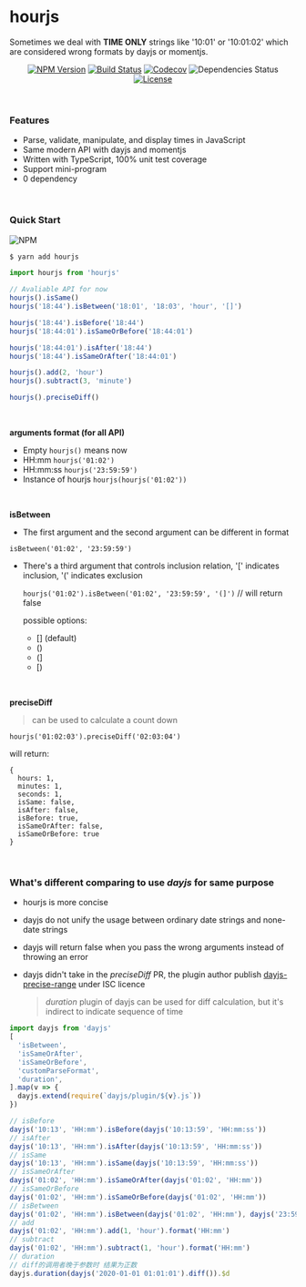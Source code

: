 # hourjs

Sometimes we deal with **TIME ONLY** strings like '10:01' or '10:01:02' which are considered wrong formats by dayjs or
momentjs.

<p align="center">
  <a href="https://www.npmjs.com/package/hourjs"><img src="https://img.shields.io/npm/v/hourjs.svg" alt="NPM Version"></a>
  <a href="https://travis-ci.com/cloydlau/hourjs"><img src="https://img.shields.io/travis/cloydlau/hourjs.svg" alt="Build Status"></a>
  <a href="https://codecov.io/gh/cloydlau/hourjs"><img src="https://codecov.io/gh/cloydlau/hourjs/branch/master/graph/badge.svg" alt="Codecov"></a>
  <img src="https://david-dm.org/cloydlau/hourjs.svg" alt="Dependencies Status">
  <a href="https://github.com/cloydlau/hourjs/blob/master/LICENSE"><img src="https://img.shields.io/badge/license-MIT-brightgreen.svg" alt="License"></a>
</p>

<br/>

### Features

- Parse, validate, manipulate, and display times in JavaScript
- Same modern API with dayjs and momentjs
- Written with TypeScript, 100% unit test coverage
- Support mini-program
- 0 dependency

<br/>

### Quick Start

![NPM](https://nodei.co/npm/hourjs.png)

``` bash
$ yarn add hourjs
```

```js
import hourjs from 'hourjs'

// Avaliable API for now
hourjs().isSame()
hourjs('18:44').isBetween('18:01', '18:03', 'hour', '[]')

hourjs('18:44').isBefore('18:44')
hourjs('18:44:01').isSameOrBefore('18:44:01')

hourjs('18:44:01').isAfter('18:44')
hourjs('18:44').isSameOrAfter('18:44:01')

hourjs().add(2, 'hour')
hourjs().subtract(3, 'minute')

hourjs().preciseDiff()
```

<br>

**arguments format (for all API)**

- Empty ```hourjs()``` means now
- HH:mm ```hourjs('01:02')```
- HH:mm:ss ```hourjs('23:59:59')```
- Instance of hourjs ```hourjs(hourjs('01:02'))```

<br>

**isBetween**

- The first argument and the second argument can be different in format

```isBetween('01:02', '23:59:59')```

- There's a third argument that controls inclusion relation, '[' indicates inclusion, '(' indicates exclusion

  ```hourjs('01:02').isBetween('01:02', '23:59:59', '(]')``` // will return false

  possible options:

  - [] (default)
  - ()
  - (]
  - [)

<br>

**preciseDiff**

> can be used to calculate a count down

```hourjs('01:02:03').preciseDiff('02:03:04')```

will return:

```
{
  hours: 1,
  minutes: 1,
  seconds: 1,
  isSame: false,
  isAfter: false,
  isBefore: true,
  isSameOrAfter: false,
  isSameOrBefore: true
}
```

<br>

### What's different comparing to use *dayjs* for same purpose

- hourjs is more concise
- dayjs do not unify the usage between ordinary date strings and none-date strings
- dayjs will return false when you pass the wrong arguments instead of throwing an error
- dayjs didn't take in the *preciseDiff* PR, the plugin author
  publish [dayjs-precise-range](https://github.com/huangjinlin/dayjs-precise-range) under ISC licence

  > *duration* plugin of dayjs can be used for diff calculation, but it's indirect to indicate sequence of time

```js
import dayjs from 'dayjs'
[
  'isBetween',
  'isSameOrAfter',
  'isSameOrBefore',
  'customParseFormat',
  'duration',
].map(v => {
  dayjs.extend(require(`dayjs/plugin/${v}.js`))
})

// isBefore
dayjs('10:13', 'HH:mm').isBefore(dayjs('10:13:59', 'HH:mm:ss'))
// isAfter
dayjs('10:13', 'HH:mm').isAfter(dayjs('10:13:59', 'HH:mm:ss'))
// isSame
dayjs('10:13', 'HH:mm').isSame(dayjs('10:13:59', 'HH:mm:ss'))
// isSameOrAfter
dayjs('01:02', 'HH:mm').isSameOrAfter(dayjs('01:02', 'HH:mm'))
// isSameOrBefore
dayjs('01:02', 'HH:mm').isSameOrBefore(dayjs('01:02', 'HH:mm'))
// isBetween
dayjs('01:02', 'HH:mm').isBetween(dayjs('01:02', 'HH:mm'), dayjs('23:59:59', 'HH:mm'), null, '(]')
// add
dayjs('01:02', 'HH:mm').add(1, 'hour').format('HH:mm')
// subtract
dayjs('01:02', 'HH:mm').subtract(1, 'hour').format('HH:mm')
// duration
// diff的调用者晚于参数时 结果为正数
dayjs.duration(dayjs('2020-01-01 01:01:01').diff()).$d
```
